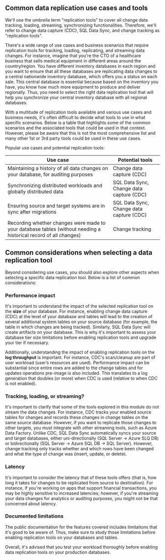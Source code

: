 ## Common data replication use cases and tools

We'll use the umbrella term "replication tools" to cover all change data tracking, loading, streaming, synchronizing functionalities. Therefore, we'll refer to change data capture (CDC), SQL Data Sync, and change tracking as "replication tools".

There's a wide range of use cases and business scenarios that require replication tools for tracking, loading, replicating, and streaming data changes. For instance, imagine that you're the CTO of a healthcare business that sells medical equipment in different areas around the country/region. You have different inventory databases in each region and you want to ensure that all these databases are replicating data changes to a central nationwide inventory database, which offers you a status on each sale. This central database is essential because based on the inventory you have, you know how much more equipment to produce and deliver regionally. Thus, you need to select the right data replication tool that will help you synchronize your central inventory database with all regional databases.

With a multitude of replication tools available and various use cases and business needs, it's often difficult to decide what tools to use in what specific scenarios. Below is a table that highlights some of the common scenarios and the associated tools that could be used in that context. However, please be aware that this is not the most comprehensive list and many other 1st or 3rd party tools could be used in these use cases.

Popular use cases and potential replication tools:

| Use case | Potential tools |
| ---- | ---- |
| Maintaining a history of all data changes on your database, for auditing purposes | Change data capture (CDC) |
| Synchronizing distributed workloads and globally distributed data | SQL Data Sync, Change data capture (CDC) |
| Ensuring source and target systems are in sync after migrations | SQL Data Sync, Change data capture (CDC) |
| Recording whether changes were made to your database tables (without needing a historical record of all changes) | Change tracking |

## Common considerations when selecting a data replication tool

Beyond considering use cases, you should also explore other aspects when selecting a specific data replication tool. Below is a list of common considerations:

### Performance impact

It's important to understand the impact of the selected replication tool on the **size** of your database. For instance, enabling change data capture (CDC) at the level of your database and tables will lead to the creation of several additional system tables on your source database (for example, the table in which changes are being tracked). Similarly, SQL Data Sync will create artifacts on your database. This is why it's important to assess your database tier size limitations before enabling replication tools and upgrade your tier if necessary.

Additionally, understanding the impact of enabling replication tools on the **log throughput** is important. For instance, CDC's scan/cleanup are part of user workload (user’s resources are used). Performance impact can be substantial since entire rows are added to the change tables and for updates operations pre-image is also included. This translates to a log generation that doubles (or more) when CDC is used (relative to when CDC is not enabled).

### Tracking, loading, or streaming?

It's important to clarify that some of the tools explored in this module do not stream the data changes. For instance, CDC tracks your enabled source tables for changes and records these changes in change tables on the same source database. However, if you want to replicate those changes to other targets, you must integrate with other streaming tools, such as Azure Data Factory. Unlike CDC, SQL Data Sync automatically syncs your source and target databases, either uni-directionally (SQL Server -> Azure SLQ DB) or bidirectionally (SQL Server -> Azure SQL DB -> SQL Server). However, change tracking only tracks whether and which rows have been changed and what the type of change was (insert, update, or delete).

### Latency

It's important to consider the latency that of these tools offers (that is, how long it takes for changes to be replicated from source to destination). For instance, if you're working on apps that support financial transactions, you may be highly sensitive to increased latencies; however, if you're streaming your data changes for analytics or auditing purposes, you might not be that concerned about latency.

### Documented limitations

The public documentation for the features covered includes limitations that it's good to be aware of. Thus, make sure to study those limitations before enabling replication tools on your databases and tables.

Overall, it's advised that you test your workload thoroughly before enabling data replication tools on your production databases.
